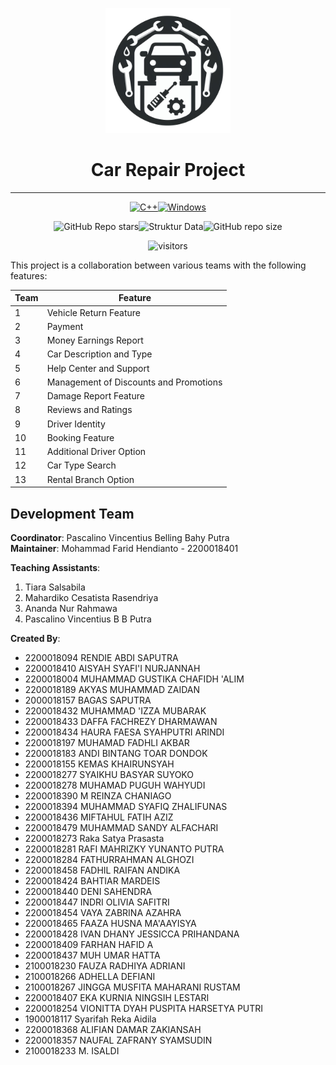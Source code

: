 
<!-- https://github.com/IRedDragonICY/car-repair-project -->
<p align="center">
  <img src="src/icon.png" width="200" height="200" />
</p>
<center><h1>Car Repair Project</h1></center>

___
<center>

[![C++](https://img.shields.io/badge/C%2B%2B-00599C?style=for-the-badge&logo=c%2B%2B&logoColor=white)](https://www.cplusplus.com/)[![Windows](https://img.shields.io/badge/Windows-0078D6?style=for-the-badge&logo=windows&logoColor=white)](https://www.microsoft.com/windows)
<!-- <!-- badge kotak besarnya sama collab -->
<!-- badge total bintang -->
![GitHub Repo stars](https://img.shields.io/github/stars/IRedDragonICY/car-repair-project?style=social)![Struktur Data](https://img.shields.io/badge/Struktur%20Data-2023-blue)![GitHub repo size](https://img.shields.io/github/repo-size/IRedDragonICY/car-repair-project)
<!-- visitor -->
![visitors](https://visitor-badge.laobi.icu/badge?page_id=IRedDragonICY.car-repair-project)

</center>


This project is a collaboration between various teams with the following features:

| Team | Feature |
|------|---------|
| 1    | Vehicle Return Feature |
| 2    | Payment |
| 3    | Money Earnings Report |
| 4    | Car Description and Type |
| 5    | Help Center and Support |
| 6    | Management of Discounts and Promotions |
| 7    | Damage Report Feature |
| 8    | Reviews and Ratings |
| 9    | Driver Identity |
| 10   | Booking Feature |
| 11   | Additional Driver Option |
| 12   | Car Type Search |
| 13   | Rental Branch Option |

## Development Team

**Coordinator**: Pascalino Vincentius Belling Bahy Putra  
**Maintainer**: Mohammad Farid Hendianto - 2200018401

**Teaching Assistants**:  
1. Tiara Salsabila
2. Mahardiko Cesatista Rasendriya
3. Ananda Nur Rahmawa
4. Pascalino Vincentius B B Putra

**Created By**:  
- 2200018094	RENDIE ABDI SAPUTRA
- 2200018410	AISYAH SYAFI'I NURJANNAH
- 2200018004	MUHAMMAD GUSTIKA CHAFIDH 'ALIM
- 2200018189	AKYAS MUHAMMAD ZAIDAN
- 2000018157	BAGAS SAPUTRA
- 2200018432	MUHAMMAD 'IZZA MUBARAK
- 2200018433	DAFFA FACHREZY DHARMAWAN
- 2200018434	HAURA FAESA SYAHPUTRI ARINDI
- 2200018197	MUHAMAD FADHLI AKBAR
- 2200018183	ANDI BINTANG TOAR DONDOK
- 2200018155	KEMAS KHAIRUNSYAH
- 2200018277	SYAIKHU BASYAR SUYOKO
- 2200018278	MUHAMAD PUGUH WAHYUDI
- 2200018390	M REINZA CHANIAGO
- 2200018394	MUHAMMAD SYAFIQ ZHALIFUNAS
- 2200018436	MIFTAHUL FATIH AZIZ
- 2200018479	MUHAMMAD SANDY ALFACHARI
- 2200018273	Raka Satya Prasasta
- 2200018281	RAFI MAHRIZKY YUNANTO PUTRA
- 2200018284	FATHURRAHMAN ALGHOZI
- 2200018458	FADHIL RAIFAN ANDIKA
- 2200018424	BAHTIAR MARDEIS
- 2200018440	DENI SAHENDRA
- 2200018447	INDRI OLIVIA SAFITRI
- 2200018454	VAYA ZABRINA AZAHRA
- 2200018465	FAAZA HUSNA MA'AAYISYA
- 2200018428	IVAN DHANY JESSICCA PRIHANDANA
- 2200018409	FARHAN HAFID A
- 2200018437	MUH UMAR HATTA
- 2100018230	FAUZA RADHIYA ADRIANI
- 2100018266	ADHELLA DEFIANI
- 2100018267	JINGGA MUSFITA MAHARANI RUSTAM
- 2200018407	EKA KURNIA NINGSIH LESTARI
- 2200018254	VIONITTA DYAH PUSPITA HARSETYA PUTRI
- 1900018117	Syarifah Reka Aidila
- 2200018368	ALIFIAN DAMAR ZAKIANSAH
- 2200018357	NAUFAL ZAFRANY SYAMSUDIN
- 2100018233	M. ISALDI
